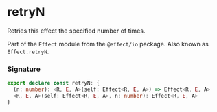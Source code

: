 # retryN

Retries this effect the specified number of times.

Part of the `Effect` module from the `@effect/io` package. Also known as `Effect.retryN`.

### Signature

```typescript
export declare const retryN: {
  (n: number): <R, E, A>(self: Effect<R, E, A>) => Effect<R, E, A>
  <R, E, A>(self: Effect<R, E, A>, n: number): Effect<R, E, A>
}
```
